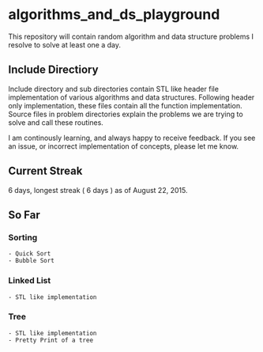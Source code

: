# algorithms_and_ds_playground
This repository will contain random algorithm and data structure problems I resolve to solve at least one a day.

## Include Directiory
Include directory and sub directories contain STL like header file implementation of various algorithms and data structures. Following header only implementation,
these files contain all the function implementation. Source files in problem directories explain the problems we are trying to solve and call these routines.

I am continously learning, and always happy to receive feedback. If you see an issue, or incorrect implementation of concepts,
please let me know.

## Current Streak
6 days, longest streak ( 6 days ) as of August 22, 2015.

## So Far

### Sorting
    - Quick Sort
    - Bubble Sort
### Linked List
    - STL like implementation
### Tree
    - STL like implementation
    - Pretty Print of a tree
